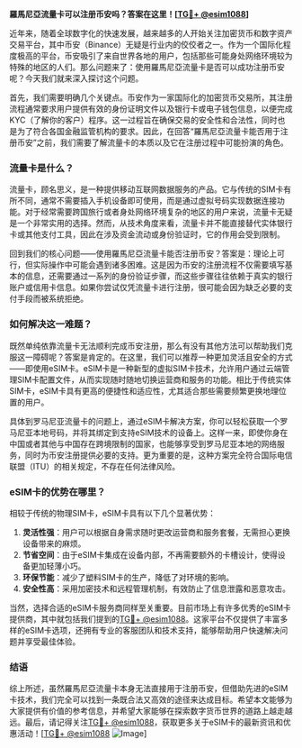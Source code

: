 **羅馬尼亞流量卡可以注册币安吗？答案在这里！[[TG💪+ @esim1088](https://t.me/s/esim1088)]**

近年来，随着全球数字化的快速发展，越来越多的人开始关注加密货币和数字资产交易平台，其中币安（Binance）无疑是行业内的佼佼者之一。作为一个国际化程度极高的平台，币安吸引了来自世界各地的用户，包括那些可能身处网络环境较为特殊的地区的人们。那么问题来了：使用羅馬尼亞流量卡是否可以成功注册币安呢？今天我们就来深入探讨这个问题。

首先，我们需要明确几个关键点。币安作为一家国际化的加密货币交易所，其注册流程通常要求用户提供有效的身份证明文件以及银行卡或电子钱包信息，以便完成KYC（了解你的客户）程序。这一过程旨在确保交易的安全性和合法性，同时也是为了符合各国金融监管机构的要求。因此，在回答“羅馬尼亞流量卡能否用于注册币安”之前，我们需要了解流量卡的本质以及它在注册过程中可能扮演的角色。

### 流量卡是什么？

流量卡，顾名思义，是一种提供移动互联网数据服务的产品。它与传统的SIM卡有所不同，通常不需要插入手机设备即可使用，而是通过虚拟号码实现数据连接功能。对于经常需要跨国旅行或者身处网络环境复杂的地区的用户来说，流量卡无疑是一个非常实用的选择。然而，从技术角度来看，流量卡并不能直接替代实体银行卡或其他支付工具，因此在涉及资金流动或身份验证时，它的作用会受到限制。

回到我们的核心问题——使用羅馬尼亞流量卡能否注册币安？答案是：理论上可行，但实际操作中可能会遇到诸多困难。这是因为币安的注册流程不仅需要填写基本的信息，还需要通过一系列的身份验证步骤，而这些步骤往往依赖于真实的银行账户或信用卡信息。如果你尝试仅凭流量卡进行注册，很可能会因为缺乏必要的支付手段而被系统拒绝。

### 如何解决这一难题？

既然单纯依靠流量卡无法顺利完成币安注册，那么有没有其他方法可以帮助我们克服这一障碍呢？答案是肯定的。在这里，我们可以推荐一种更加灵活且安全的方式——即使用eSIM卡。eSIM卡是一种新型的虚拟SIM卡技术，允许用户通过云端管理SIM卡配置文件，从而实现随时随地切换运营商和服务的功能。相比于传统实体SIM卡，eSIM卡具有更高的便捷性和适应性，尤其适合那些需要频繁更换地理位置的用户。

具体到罗马尼亚流量卡的问题上，通过eSIM卡解决方案，你可以轻松获取一个罗马尼亚本地号码，并将其绑定到支持eSIM技术的设备上。这样一来，即使你身在中国或者其他与中国存在跨境限制的国家，也能够享受到罗马尼亚本地的网络服务，同时为币安注册提供必要的支持。更为重要的是，这种方案完全符合国际电信联盟（ITU）的相关规定，不存在任何法律风险。

### eSIM卡的优势在哪里？

相较于传统的物理SIM卡，eSIM卡具有以下几个显著优势：

1. **灵活性强**：用户可以根据自身需求随时更改运营商和服务套餐，无需担心更换设备带来的麻烦。
2. **节省空间**：由于eSIM卡集成在设备内部，不再需要额外的卡槽设计，使得设备更加轻薄小巧。
3. **环保节能**：减少了塑料SIM卡的生产，降低了对环境的影响。
4. **安全性高**：采用加密技术和远程管理机制，有效防止了信息泄露和恶意攻击。

当然，选择合适的eSIM卡服务商同样至关重要。目前市场上有许多优秀的eSIM卡提供商，其中就包括我们提到的[TG💪+ @esim1088](https://t.me/s/esim1088)。这家平台不仅提供了丰富多样的eSIM卡选项，还拥有专业的客服团队和技术支持，能够帮助用户快速解决问题并享受最佳体验。

### 结语

综上所述，虽然羅馬尼亞流量卡本身无法直接用于注册币安，但借助先进的eSIM卡技术，我们完全可以找到一条既合法又高效的途径来达成目标。希望本文能够为大家提供有价值的参考信息，并希望大家能够在探索数字货币世界的道路上越走越远。最后，请记得关注[TG💪+ @esim1088](https://t.me/s/esim1088)，获取更多关于eSIM卡的最新资讯和优惠活动！[[TG💪+ @esim1088](https://t.me/s/esim1088) ![Image](https://i.postimg.cc/4NQfJmqS/Snipaste-2025-05-13-00-14-12.png)]